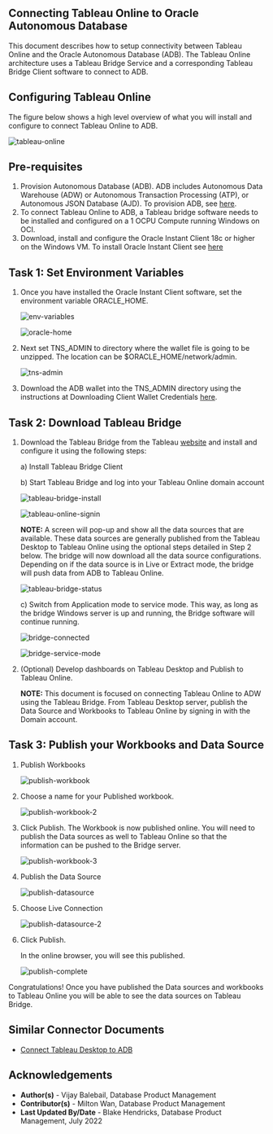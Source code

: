## **Connecting Tableau Online to Oracle Autonomous Database**

This document describes how to setup connectivity between Tableau Online and the Oracle Autonomous Database (ADB). The Tableau Online architecture uses a Tableau Bridge Service and a corresponding Tableau Bridge Client software to connect to ADB.



## **Configuring Tableau Online**

The figure below shows a high level overview of what you will install and configure to connect Tableau Online to ADB.

![tableau-online](images/tableau-online-arch.png)

## Pre-requisites

1. Provision Autonomous Database (ADB). ADB includes Autonomous Data Warehouse (ADW) or Autonomous Transaction Processing (ATP), or Autonomous JSON Database (AJD).  To provision ADB, see [here](https://docs.oracle.com/en/cloud/paas/autonomous-database/adbsa/autonomous-provision.html#GUID-0B230036-0A05-4CA3-AF9D-97A255AE0C08).
2. To connect Tableau Online to ADB, a Tableau bridge software needs to be installed and configured on a 1 OCPU Compute running Windows on OCI.
3. Download, install and configure the Oracle Instant Client 18c or higher on the Windows VM.  To install Oracle Instant Client see [here](https://docs.oracle.com/en/database/oracle/machine-learning/oml4r/1.5.1/oread/installing-oracle-database-instant-client.html#GUID-A0AAF57E-D74F-43F1-BD92-81D197EFE17F)


## Task 1: Set Environment Variables

1. Once you have installed the Oracle Instant Client software, set the environment variable ORACLE_HOME.

   ![env-variables](images/env-variables.png)

   ![oracle-home](images/oracle-home.png)

2. Next set TNS_ADMIN to directory where the wallet file is going to be unzipped. The location can be $ORACLE_HOME/network/admin.

   ![tns-admin](images/tns-admin-variable.png)

3. Download the ADB wallet into the TNS_ADMIN directory using the instructions at Downloading Client Wallet Credentials [here](https://docs.oracle.com/en/cloud/paas/autonomous-data-warehouse-cloud/cswgs/autonomous-connect-download-credentials.html).

## Task 2: Download Tableau Bridge

1. Download the Tableau Bridge from the Tableau [website](https://www.tableau.com/support/releases/bridge#current) and install and configure it using the following steps:

   a) Install Tableau Bridge Client

   b) Start Tableau Bridge and log into your Tableau Online domain account

      ![tableau-bridge-install](images/tableau-bridge-install.png)

      ![tableau-online-signin](images/tableau-online-signin.png)


   **NOTE:** A screen will pop-up and show all the data sources that are available. These data sources are generally published from the Tableau Desktop to Tableau Online using the optional steps detailed in Step 2 below. The bridge will now download all the data source configurations. Depending on if the data source is in Live or Extract mode, the bridge will push data from ADB to Tableau Online.

      ![tableau-bridge-status](images/tableau-bridge-status.png)

   c)  Switch from Application mode to service mode. This way, as long as the bridge Windows server is 		up and running, the Bridge software will continue running.

      ![bridge-connected](images/bridge-connected.png)

      ![bridge-service-mode](images/bridge-service-mode.png)

2. (Optional) Develop dashboards on Tableau Desktop and Publish to Tableau Online.

   **NOTE:** This document is focused on connecting Tableau Online to ADW using the Tableau Bridge. From Tableau Desktop server, publish the Data Source and Workbooks to Tableau Online by signing in with the Domain account.


## Task 3: Publish your Workbooks and Data Source
1. Publish Workbooks

   ![publish-workbook](images/publish-workbook.png)



2. Choose a name for your Published workbook.

   ![publish-workbook-2](images/publish-workbook-2.png)

3. Click Publish.  The Workbook is now published online. You will need to publish the Data sources as well to Tableau Online so that the information can be pushed to the Bridge server.

   ![publish-workbook-3](images/publish-workbook-3.png)

4. Publish the Data Source

   ![publish-datasource](images/publish-datasource.png)

5. Choose Live Connection

   ![publish-datasource-2](images/publish-datasource-2.png)



6. Click Publish.

   In the online browser, you will see this published.

   ![publish-complete](images/publish-complete.png)



Congratulations! Once you have published the Data sources and workbooks to Tableau Online you will be able to see the data sources on Tableau Bridge.

## Similar Connector Documents
- [Connect Tableau Desktop to ADB](https://oracle-samples.github.io/adb-connectors/tableau-online/workshops/freetier/#SimilarConnectorDocuments)


## **Acknowledgements**

* **Author(s)** - Vijay Balebail, Database Product Management
* **Contributor(s)** - Milton Wan, Database Product Management
* **Last Updated By/Date** - Blake Hendricks, Database Product Management, July 2022
